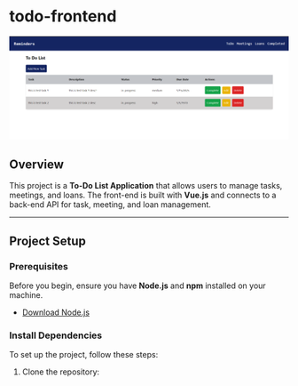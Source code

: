# todo-frontend

![Project Logo](public/tudo_vue.png)

## Overview
This project is a **To-Do List Application** that allows users to manage tasks, meetings, and loans. The front-end is built with **Vue.js** and connects to a back-end API for task, meeting, and loan management.

---

## Project Setup

### Prerequisites
Before you begin, ensure you have **Node.js** and **npm** installed on your machine.

- [Download Node.js](https://nodejs.org/en/)

### Install Dependencies

To set up the project, follow these steps:

1. Clone the repository:
   ```bash
  
